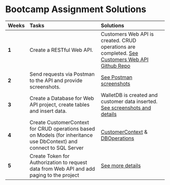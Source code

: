 # Bootcamp Assignment Solutions

| **Weeks** | **Tasks**                                                                                                            | **Solutions**                                                                                                                                                                                                                                                                                           |
| :-------- | :------------------------------------------------------------------------------------------------------------------- | :------------------------------------------------------------------------------------------------------------------------------------------------------------------------------------------------------------------------------------------------------------------------------------------------------ |
| **1**     | Create a RESTful Web API.                                                                                            | Customers Web API is created. CRUD operations are completed. [See Customers Web API Github Repo](https://github.com/AKBANK-Patika-FullStack-Bootcamp/SedaDemir-Homeworks/tree/main/Homework1/CustomersWebAPI/CustomersWebAPI)                                                                           |
| **2**     | Send requests via Postman to the API and provide screenshots.                                                        | [See Postman screenshots](https://github.com/AKBANK-Patika-FullStack-Bootcamp/SedaDemir-Homeworks/tree/main/Homework2)                                                                                                                                                                                  |
| **3**     | Create a Database for Web API project, create tables and insert data.                                                | WalletDB is created and customer data inserted. [See screenshots and details](https://github.com/AKBANK-Patika-FullStack-Bootcamp/SedaDemir-Homeworks/tree/main/Homework-3)                                                                                                                             |
| **4**     | Create CustomerContext for CRUD operations based on Models (for inheritance use DbContext) and connect to SQL Server | [CustomerContext](https://github.com/AKBANK-Patika-FullStack-Bootcamp/SedaDemir-Homeworks/blob/main/Homework-4/EFLibCore/CustomerContext.cs) & [DBOperations](https://github.com/AKBANK-Patika-FullStack-Bootcamp/SedaDemir-Homeworks/blob/main/Homework-4/CustomersWebAPI/Controllers/DBOperations.cs) |
| **5**     | Create Token for Authorization to request data from Web API and add paging to the project                            | [See more details](https://github.com/AKBANK-Patika-FullStack-Bootcamp/SedaDemir-Homeworks/tree/main/Homework-5)                                                                                                                                                                                        |
